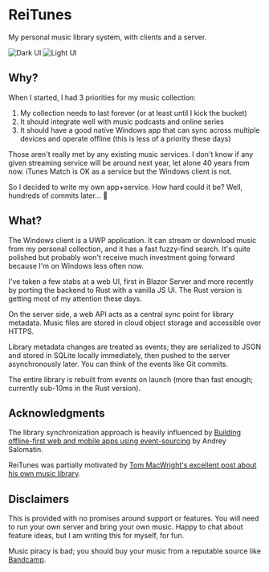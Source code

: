 # ReiTunes

My personal music library system, with clients and a server.

![Dark UI](https://res.cloudinary.com/reilly-wood/image/upload/v1608417001/reitunes/dark.jpg)
![Light UI](https://res.cloudinary.com/reilly-wood/image/upload/v1608417001/reitunes/light.jpg)

## Why?

When I started, I had 3 priorities for my music collection:

1. My collection needs to last forever (or at least until I kick the bucket) 
2. It should integrate well with music podcasts and online series
3. It should have a good native Windows app that can sync across multiple devices and operate offline (this is less of a priority these days)

Those aren't really met by any existing music services. I don't know if any given streaming service will be around next year, let alone 40 years from now. iTunes Match is OK as a service but the Windows client is not.

So I decided to write my own app+service. How hard could it be? Well, hundreds of commits later... 😬

## What?

The Windows client is a UWP application. It can stream or download music from my personal collection, and it has a fast fuzzy-find search. It's quite polished but probably won't receive much investment going forward because I'm on Windows less often now.

I've taken a few stabs at a web UI, first in Blazor Server and more recently by porting the backend to Rust with a vanilla JS UI. The Rust version is getting most of my attention these days.

On the server side, a web API acts as a central sync point for library metadata. Music files are stored in cloud object storage and accessible over HTTPS.

Library metadata changes are treated as events; they are serialized to JSON and stored in SQLite locally immediately, then pushed to the server asynchronously later. You can think of the events like Git commits.

The entire library is rebuilt from events on launch (more than fast enough; currently sub-10ms in the Rust version).

## Acknowledgments

The library synchronization approach is heavily influenced by [Building offline-first web and mobile apps using event-sourcing](https://flpvsk.com/blog/2019-07-20-offline-first-apps-event-sourcing/) by Andrey Salomatin.

ReiTunes was partially motivated by [Tom MacWright's excellent post about his own music library](https://macwright.com/2020/01/27/my-music-library.html).

## Disclaimers

This is provided with no promises around support or features. You will need to run your own server and bring your own music. Happy to chat about feature ideas, but I am writing this for myself, for fun.

Music piracy is bad; you should buy your music from a reputable source like [Bandcamp](https://bandcamp.com/).
